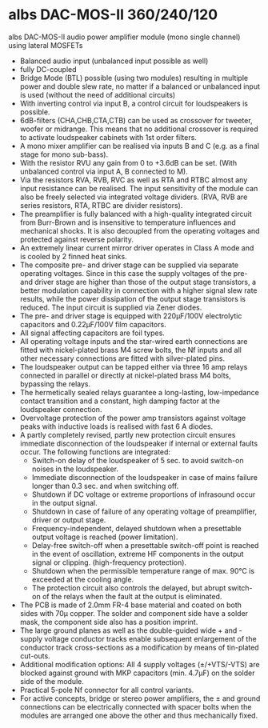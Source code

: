 
# albs DAC-MOS-II 360/240/120

albs DAC-MOS-II audio power amplifier module (mono single channel)  
using lateral MOSFETs
* Balanced audio input (unbalanced input possible as well)  
* fully DC-coupled  
* Bridge Mode (BTL) possible (using two modules) resulting in multiple power and double slew rate, no matter if a balanced or unbalanced input is used (without the need of additional circuits)  
* With inverting control via input B, a control circuit for loudspeakers is possible.  
* 6dB-filters (CHA,CHB,CTA,CTB) can be used as crossover for tweeter, woofer or midrange. This means that no additional crossover is required to activate loudspeaker cabinets with 1st order filters.  
* A mono mixer amplifier can be realised via inputs B and C (e.g. as a final stage for mono sub-bass).  
* With the resistor RVU any gain from 0 to +3.6dB can be set. (With unbalanced control via input A, B connected to M).  
* Via the resistors RVA, RVB, RVC as well as RTA and RTBC almost any input resistance can be realised. The input sensitivity of the module can also be freely selected via integrated voltage dividers. (RVA, RVB are series resistors, RTA, RTBC are divider resistors).  
* The preamplifier is fully balanced with a high-quality integrated circuit from Burr-Brown and is insensitive to temperature influences and mechanical shocks. It is also decoupled from the operating voltages and protected against reverse polarity.  
* An extremely linear current mirror driver operates in Class A mode and is cooled by 2 finned heat sinks.  
* The composite pre- and driver stage can be supplied via separate operating voltages. Since in this case the supply voltages of the pre- and driver stage are higher than those of the output stage transistors, a better modulation capability in connection with a higher signal slew rate results, while the power dissipation of the output stage transistors is reduced. The input circuit is supplied via Zener diodes.  
* The pre- and driver stage is equipped with 220µF/100V electrolytic capacitors and 0.22µF/100V film capacitors.  
* All signal affecting capacitors are foil types.  
* All operating voltage inputs and the star-wired earth connections are fitted with nickel-plated brass M4 screw bolts, the Nf inputs and all other necessary connections are fitted with silver-plated pins.  
* The loudspeaker output can be tapped either via three 16 amp relays connected in parallel or directly at nickel-plated brass M4 bolts, bypassing the relays.  
* The hermetically sealed relays guarantee a long-lasting, low-impedance contact transition and a constant, high damping factor at the loudspeaker connection.  
* Overvoltage protection of the power amp transistors against voltage peaks with inductive loads is realised with fast 6 A diodes.  
* A partly completely revised, partly new protection circuit ensures immediate disconnection of the loudspeaker if internal or external faults occur. The following functions are integrated:  
    * Switch-on delay of the loudspeaker of 5 sec. to avoid switch-on noises in the loudspeaker.  
    * Immediate disconnection of the loudspeaker in case of mains failure longer than 0.3 sec. and when switching off.  
    * Shutdown if DC voltage or extreme proportions of infrasound occur in the output signal.  
    * Shutdown in case of failure of any operating voltage of preamplifier, driver or output stage.  
    * Frequency-independent, delayed shutdown when a presettable output voltage is reached (power limitation).  
    * Delay-free switch-off when a presettable switch-off point is reached in the event of oscillation, extreme HF components in the output signal or clipping. (high-frequency protection).  
    * Shutdown when the permissible temperature range of max. 90°C is exceeded at the cooling angle.  
    * The protection circuit also controls the delayed, but abrupt switch-on of the relays when the fault at the output is eliminated.  
* The PCB is made of 2.0mm FR-4 base material and coated on both sides with 70µ copper. The solder and component side have a solder mask, the component side also has a position imprint.  
* The large ground planes as well as the double-guided wide + and - supply voltage conductor tracks enable subsequent enlargement of the conductor track cross-sections as a modification by means of tin-plated cut-outs.  
* Additional modification options: All 4 supply voltages (±/+VTS/-VTS) are blocked against ground with MKP capacitors (min. 4.7µF) on the solder side of the module.  
* Practical 5-pole Nf connector for all control variants.  
* For active concepts, bridge or stereo power amplifiers, the ± and ground connections can be electrically connected with spacer bolts when the modules are arranged one above the other and thus mechanically fixed.

